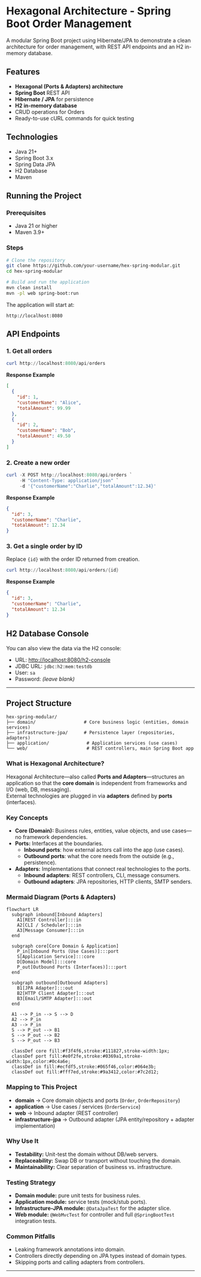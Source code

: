# Hexagonal Architecture - Spring Boot Order Management

A modular Spring Boot project using Hibernate/JPA to demonstrate a clean architecture for order management, with REST API endpoints and an H2 in-memory database.

## Features

- **Hexagonal (Ports & Adapters) architecture**
- **Spring Boot** REST API
- **Hibernate / JPA** for persistence
- **H2 in-memory database**
- CRUD operations for Orders
- Ready-to-use cURL commands for quick testing

## Technologies

- Java 21+
- Spring Boot 3.x
- Spring Data JPA
- H2 Database
- Maven

## Running the Project

### Prerequisites

- Java 21 or higher
- Maven 3.9+

### Steps

```bash
# Clone the repository
git clone https://github.com/your-username/hex-spring-modular.git
cd hex-spring-modular

# Build and run the application
mvn clean install
mvn -pl web spring-boot:run
```

The application will start at:  

```
http://localhost:8080
```

## API Endpoints

### 1. Get all orders

```powershell
curl http://localhost:8080/api/orders
```

**Response Example**

```json
[
  {
    "id": 1,
    "customerName": "Alice",
    "totalAmount": 99.99
  },
  {
    "id": 2,
    "customerName": "Bob",
    "totalAmount": 49.50
  }
]
```

### 2. Create a new order

```powershell
curl -X POST http://localhost:8080/api/orders `
     -H "Content-Type: application/json" `
     -d '{"customerName":"Charlie","totalAmount":12.34}'
```

**Response Example**

```json
{
  "id": 3,
  "customerName": "Charlie",
  "totalAmount": 12.34
}
```

### 3. Get a single order by ID

Replace `{id}` with the order ID returned from creation.

```powershell
curl http://localhost:8080/api/orders/{id}
```

**Response Example**

```json
{
  "id": 3,
  "customerName": "Charlie",
  "totalAmount": 12.34
}
```

## H2 Database Console

You can also view the data via the H2 console:

- URL: [http://localhost:8080/h2-console](http://localhost:8080/h2-console)
- JDBC URL: `jdbc:h2:mem:testdb`
- User: `sa`
- Password: *(leave blank)*

---

## Project Structure

```
hex-spring-modular/
├── domain/                  # Core business logic (entities, domain services)
├── infrastructure-jpa/      # Persistence layer (repositories, adapters)
├── application/              # Application services (use cases)
└── web/                      # REST controllers, main Spring Boot app
```

### What is Hexagonal Architecture?

Hexagonal Architecture—also called **Ports and Adapters**—structures an application so that the **core domain** is independent from frameworks and I/O (web, DB, messaging).  
External technologies are plugged in via **adapters** defined by **ports** (interfaces).

### Key Concepts

- **Core (Domain):** Business rules, entities, value objects, and use cases—no framework dependencies.  
- **Ports:** Interfaces at the boundaries.  
  - **Inbound ports**: how external actors call into the app (use cases).  
  - **Outbound ports**: what the core needs from the outside (e.g., persistence).  
- **Adapters:** Implementations that connect real technologies to the ports.  
  - **Inbound adapters**: REST controllers, CLI, message consumers.  
  - **Outbound adapters**: JPA repositories, HTTP clients, SMTP senders.

### Mermaid Diagram (Ports & Adapters)

```mermaid
flowchart LR
  subgraph inbound[Inbound Adapters]
    A1[REST Controller]:::in
    A2[CLI / Scheduler]:::in
    A3[Message Consumer]:::in
  end

  subgraph core[Core Domain & Application]
    P_in[Inbound Ports (Use Cases)]:::port
    S[Application Service]:::core
    D[Domain Model]:::core
    P_out[Outbound Ports (Interfaces)]:::port
  end

  subgraph outbound[Outbound Adapters]
    B1[JPA Adapter]:::out
    B2[HTTP Client Adapter]:::out
    B3[Email/SMTP Adapter]:::out
  end

  A1 --> P_in --> S --> D
  A2 --> P_in
  A3 --> P_in
  S --> P_out --> B1
  S --> P_out --> B2
  S --> P_out --> B3

  classDef core fill:#f3f4f6,stroke:#111827,stroke-width:1px;
  classDef port fill:#e0f2fe,stroke:#0369a1,stroke-width:1px,color:#0c4a6e;
  classDef in fill:#ecfdf5,stroke:#065f46,color:#064e3b;
  classDef out fill:#fff7ed,stroke:#9a3412,color:#7c2d12;
```

### Mapping to This Project

- **domain** → Core domain objects and ports (`Order`, `OrderRepository`)  
- **application** → Use cases / services (`OrderService`)  
- **web** → Inbound adapter (REST controller)  
- **infrastructure-jpa** → Outbound adapter (JPA entity/repository + adapter implementation)

### Why Use It

- **Testability:** Unit-test the domain without DB/web servers.  
- **Replaceability:** Swap DB or transport without touching the domain.  
- **Maintainability:** Clear separation of business vs. infrastructure.

### Testing Strategy

- **Domain module:** pure unit tests for business rules.  
- **Application module:** service tests (mock/stub ports).  
- **Infrastructure-JPA module:** `@DataJpaTest` for the adapter slice.  
- **Web module:** `@WebMvcTest` for controller and full `@SpringBootTest` integration tests.

### Common Pitfalls

- Leaking framework annotations into domain.  
- Controllers directly depending on JPA types instead of domain types.  
- Skipping ports and calling adapters from controllers.

---
